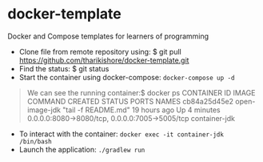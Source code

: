 # docker-template

  Docker and Compose templates for learners of programming 

* Clone file from remote repository using: $ git pull https://github.com/tharikishore/docker-template.git
* Find the status: $ git status
* Start the container using docker-compose: `docker-compose up -d`

>We can see the running container:$ docker ps
>CONTAINER ID        IMAGE               COMMAND               CREATED             STATUS              PORTS                                            NAMES
cb84a25d45e2        open-image-jdk      "tail -f README.md"   19 hours ago        Up 4 minutes        0.0.0.0:8080->8080/tcp, 0.0.0.0:7005->5005/tcp   container-jdk

* To interact with the container: `docker exec -it container-jdk /bin/bash`
* Launch the application: `./gradlew run`


